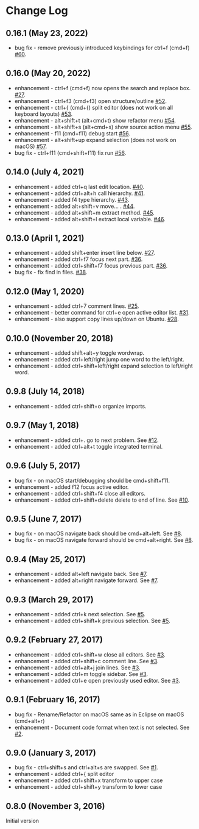 # Change Log

## 0.16.1 (May 23, 2022)
* bug fix - remove previously introduced keybindings for ctrl+f (cmd+f) [#60](https://github.com/alphabotsec/vscode-eclipse-keybindings/issues/60).

## 0.16.0 (May 20, 2022)
* enhancement - ctrl+f (cmd+f) now opens the search and replace box. [#27](https://github.com/alphabotsec/vscode-eclipse-keybindings/issues/27).
* enhancement - ctrl+f3 (cmd+f3) open structure/outline [#52](https://github.com/alphabotsec/vscode-eclipse-keybindings/pull/52).
* enhancement - ctrl+{ (cmd+{) split editor (does not work on all keyboard layouts) [#53](https://github.com/alphabotsec/vscode-eclipse-keybindings/pull/53).
* enhancement - alt+shift+t (alt+cmd+t) show refactor menu [#54](https://github.com/alphabotsec/vscode-eclipse-keybindings/pull/54).
* enhancement - alt+shift+s (alt+cmd+s) show source action menu [#55](https://github.com/alphabotsec/vscode-eclipse-keybindings/pull/55).
* enhancement - f11 (cmd+f11) debug start [#56](https://github.com/alphabotsec/vscode-eclipse-keybindings/pull/56).
* enhancement - alt+shift+up expand selection (does not work on macOS) [#57](https://github.com/alphabotsec/vscode-eclipse-keybindings/pull/57).
* bug fix - ctrl+f11 (cmd+shift+f11) fix run [#56](https://github.com/alphabotsec/vscode-eclipse-keybindings/pull/56).

## 0.14.0 (July 4, 2021)
* enhancement - added ctrl+q last edit location. [#40](https://github.com/alphabotsec/vscode-eclipse-keybindings/pull/40).
* enhancement - added ctrl+alt+h call hierarchy. [#41](https://github.com/alphabotsec/vscode-eclipse-keybindings/pull/41).
* enhancement - added f4 type hierarchy. [#43](https://github.com/alphabotsec/vscode-eclipse-keybindings/pull/43).
* enhancement - added alt+shift+v move... . [#44](https://github.com/alphabotsec/vscode-eclipse-keybindings/pull/44).
* enhancement - added alt+shift+m extract method. [#45](https://github.com/alphabotsec/vscode-eclipse-keybindings/pull/45).
* enhancement - added alt+shift+l extract local variable. [#46](https://github.com/alphabotsec/vscode-eclipse-keybindings/pull/46).

## 0.13.0 (April 1, 2021)
* enhancement - added shift+enter insert line below. [#27](https://github.com/alphabotsec/vscode-eclipse-keybindings/issues/37).
* enhancement - added ctrl+f7 focus next part. [#36](https://github.com/alphabotsec/vscode-eclipse-keybindings/issues/36).
* enhancement - added ctrl+shift+f7 focus previous part. [#36](https://github.com/alphabotsec/vscode-eclipse-keybindings/issues/36).
* bug fix - fix find in files. [#38](https://github.com/alphabotsec/vscode-eclipse-keybindings/issues/38).

## 0.12.0 (May 1, 2020)
* enhancement - added ctrl+7 comment lines. [#25](https://github.com/alphabotsec/vscode-eclipse-keybindings/issues/25).
* enhancement - better command for ctrl+e open active editor list. [#31](https://github.com/alphabotsec/vscode-eclipse-keybindings/pull/31).
* enhancement - also support copy lines up/down on Ubuntu. [#28](https://github.com/alphabotsec/vscode-eclipse-keybindings/issues/28).

## 0.10.0 (November 20, 2018)
* enhancement - added shift+alt+y toggle wordwrap.
* enhancement - added ctrl+left/right jump one word to the left/right.
* enhancement - added ctrl+shift+left/right expand selection to left/right word.

## 0.9.8 (July 14, 2018)
* enhancement - added ctrl+shift+o organize imports.

## 0.9.7 (May 1, 2018)
* enhancement - added ctrl+. go to next problem. See [#12](https://github.com/alphabotsec/vscode-eclipse-keybindings/issues/12).
* enhancement - added ctrl+alt+t toggle integrated terminal.

## 0.9.6 (July 5, 2017)
* bug fix - on macOS start/debugging should be cmd+shift+f11.
* enhancement - added f12 focus active editor.
* enhancement - added ctrl+shift+f4 close all editors.
* enhancement - added ctrl+shift+delete delete to end of line. See [#10](https://github.com/alphabotsec/vscode-eclipse-keybindings/issues/10).

## 0.9.5 (June 7, 2017)
* bug fix - on macOS navigate back should be cmd+alt+left. See [#8](https://github.com/alphabotsec/vscode-eclipse-keybindings/issues/8).
* bug fix - on macOS navigate forward should be cmd+alt+right. See [#8](https://github.com/alphabotsec/vscode-eclipse-keybindings/issues/8).

## 0.9.4 (May 25, 2017)
* enhancement - added alt+left navigate back. See [#7](https://github.com/alphabotsec/vscode-eclipse-keybindings/pull/7).
* enhancement - added alt+right navigate forward. See [#7](https://github.com/alphabotsec/vscode-eclipse-keybindings/pull/7).

## 0.9.3 (March 29, 2017)
* enhancement - added ctrl+k next selection. See [#5](https://github.com/alphabotsec/vscode-eclipse-keybindings/issues/5).
* enhancement - added ctrl+shift+k previous selection. See [#5](https://github.com/alphabotsec/vscode-eclipse-keybindings/issues/5).

## 0.9.2 (February 27, 2017)
* enhancement - added ctrl+shift+w close all editors. See [#3](https://github.com/alphabotsec/vscode-eclipse-keybindings/issues/3).
* enhancement - added ctrl+shift+c comment line. See [#3](https://github.com/alphabotsec/vscode-eclipse-keybindings/issues/3).
* enhancement - added ctrl+alt+j join lines. See [#3](https://github.com/alphabotsec/vscode-eclipse-keybindings/issues/3).
* enhancement - added ctrl+m toggle sidebar. See [#3](https://github.com/alphabotsec/vscode-eclipse-keybindings/issues/3).
* enhancement - added ctrl+e open previously used editor. See [#3](https://github.com/alphabotsec/vscode-eclipse-keybindings/issues/3).

## 0.9.1 (February 16, 2017)
* bug fix - Rename/Refactor on macOS same as in Eclipse on macOS (cmd+alt+r)
* enhancement - Document code format when text is not selected. See [#2](https://github.com/alphabotsec/vscode-eclipse-keybindings/issues/2).

## 0.9.0 (January 3, 2017)
* bug fix - ctrl+shift+s and ctrl+alt+s are swapped. See [#1](https://github.com/alphabotsec/vscode-eclipse-keybindings/issues/1).
* enhancement - added ctrl+{ split editor 
* enhancement - added ctrl+shift+x transform to upper case
* enhancement - added ctrl+shift+y transform to lower case

## 0.8.0 (November 3, 2016)
Initial version
